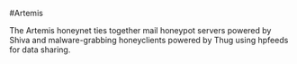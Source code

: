 #Artemis

The Artemis honeynet ties together mail honeypot servers powered by Shiva and malware-grabbing honeyclients powered by Thug using hpfeeds for data sharing. 
